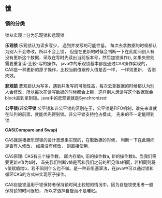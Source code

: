 ## 锁

### 锁的分类

锁从宏观上分为乐观锁和悲观锁

**乐观锁**
乐观锁认为读多写少， 遇到并发写的可能性低， 每次去拿数据的时候都认为别人不会修改，所以不会上锁， 但是在更新的时候会判断一下在此期间别人有没有更新这个数据，采取在写时先读出当前版本号，然后加锁操作(), 如果失败则需要重复读-比较-写的操作。
java中的乐观锁基本都是通过CAS操作实现的，CAS是一种更新的原子操作，比较当前值跟传入值是否一样， 一样则更新， 否则失效。

**悲观锁**
悲观锁认为写多，遇到并发写的可能性高，每次去拿数据的时候都认为别人会修改，所以每次在读写数据的时候都会上锁，这样别人想读写这个数据就会block直到拿到锁。java中的悲观锁就是Synchronized

**公平锁/非公平锁**
公平锁和非公平锁的区别在于，公平锁是FIFO机制，谁先来谁就在队列的前面，就能优先得到锁。非公平锁支持抢占模式， 先来的不一定能得到锁.

**CAS(Compare and Swap)**

CAS就是根据乐观锁的设计思想来实现的，在取数据的时候， 判断一下在此期间是否有人修改， 如果没有修改， 则直接使用.

CAS原理: CAS有三个操作数， 即内存值v, 旧的操作数a, 新的操作数b。当我们需要更新v值为b时， 首先我们判断v值是否和我们之前的所见值a相同，若相同则将v值赋值给b，若不同则什么也不做。是一种非阻塞算法，在java中可以通过锁和循环CAS的方式来实现原子操作。

CAS自旋锁适用于锁保持者保持锁时间比较短的情况中，因为自旋锁使用者一般保持锁的时间很短， 所以才选择自旋而不是睡眠。

